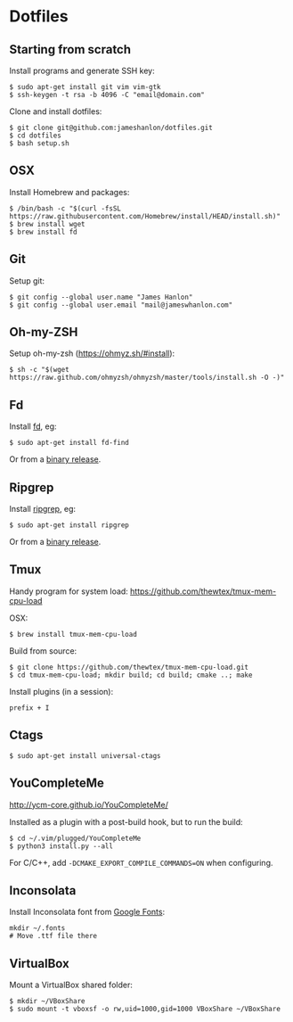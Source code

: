 # Dotfiles

## Starting from scratch

Install programs and generate SSH key:
```
$ sudo apt-get install git vim vim-gtk
$ ssh-keygen -t rsa -b 4096 -C "email@domain.com"
```

Clone and install dotfiles:
```
$ git clone git@github.com:jameshanlon/dotfiles.git
$ cd dotfiles
$ bash setup.sh
```

## OSX

Install Homebrew and packages:
```
$ /bin/bash -c "$(curl -fsSL https://raw.githubusercontent.com/Homebrew/install/HEAD/install.sh)"
$ brew install wget
$ brew install fd
```

## Git

Setup git:
```
$ git config --global user.name "James Hanlon"
$ git config --global user.email "mail@jameswhanlon.com"
```

## Oh-my-ZSH

Setup oh-my-zsh (https://ohmyz.sh/#install):
```
$ sh -c "$(wget https://raw.github.com/ohmyzsh/ohmyzsh/master/tools/install.sh -O -)"
```

## Fd

Install [fd](https://github.com/sharkdp/fd), eg:
```
$ sudo apt-get install fd-find
```
Or from a [binary release](https://github.com/sharkdp/fd/releases).

## Ripgrep

Install [ripgrep](https://github.com/BurntSushi/ripgrep), eg:
```
$ sudo apt-get install ripgrep
```
Or from a [binary release](https://github.com/BurntSushi/ripgrep/releases).

## Tmux

Handy program for system load:
https://github.com/thewtex/tmux-mem-cpu-load

OSX:
```
$ brew install tmux-mem-cpu-load
```

Build from source:
```
$ git clone https://github.com/thewtex/tmux-mem-cpu-load.git
$ cd tmux-mem-cpu-load; mkdir build; cd build; cmake ..; make
```

Install plugins (in a session):
```
prefix + I
```

## Ctags

```
$ sudo apt-get install universal-ctags
```

## YouCompleteMe

http://ycm-core.github.io/YouCompleteMe/

Installed as a plugin with a post-build hook, but to run the build:
```
$ cd ~/.vim/plugged/YouCompleteMe
$ python3 install.py --all
```
For C/C++, add ``-DCMAKE_EXPORT_COMPILE_COMMANDS=ON`` when configuring.

## Inconsolata

Install Inconsolata font from [Google Fonts](https://fonts.google.com/specimen/Inconsolata):
```
mkdir ~/.fonts
# Move .ttf file there
```

## VirtualBox

Mount a VirtualBox shared folder:
```
$ mkdir ~/VBoxShare
$ sudo mount -t vboxsf -o rw,uid=1000,gid=1000 VBoxShare ~/VBoxShare
```
